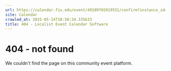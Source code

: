 ```yaml
---
url: https://calendar.fiu.edu/event/49109765919551/confirm?instance_id=49109765945168&return=https%3A%2F%2Fcalendar.fiu.edu%2Fcalendar
site: Calendar
crawled_at: 2025-05-14T18:50:34.335633
title: 404 - Localist Event Calendar Software
---
```


# 404 - not found
We couldn't find the page on this community event platform.
